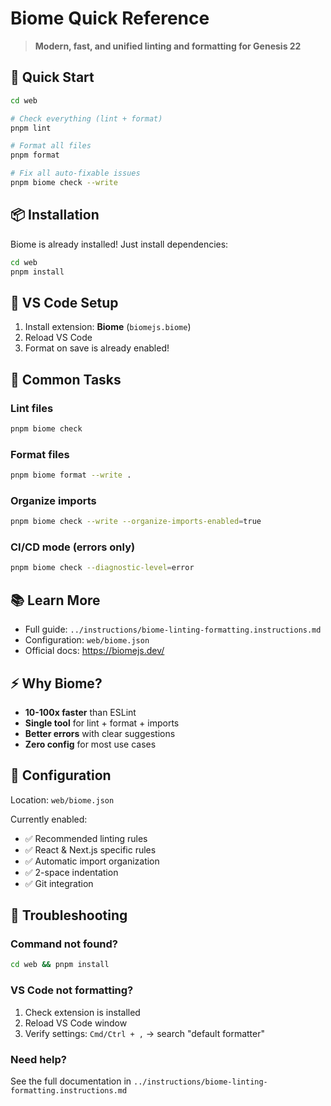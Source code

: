 # Biome Quick Reference

> **Modern, fast, and unified linting and formatting for Genesis 22**

## 🚀 Quick Start

```bash
cd web

# Check everything (lint + format)
pnpm lint

# Format all files
pnpm format

# Fix all auto-fixable issues
pnpm biome check --write
```

## 📦 Installation

Biome is already installed! Just install dependencies:

```bash
cd web
pnpm install
```

## 🔧 VS Code Setup

1. Install extension: **Biome** (`biomejs.biome`)
2. Reload VS Code
3. Format on save is already enabled!

## 🎯 Common Tasks

### Lint files
```bash
pnpm biome check
```

### Format files
```bash
pnpm biome format --write .
```

### Organize imports
```bash
pnpm biome check --write --organize-imports-enabled=true
```

### CI/CD mode (errors only)
```bash
pnpm biome check --diagnostic-level=error
```

## 📚 Learn More

- Full guide: `../instructions/biome-linting-formatting.instructions.md`
- Configuration: `web/biome.json`
- Official docs: https://biomejs.dev/

## ⚡ Why Biome?

- **10-100x faster** than ESLint
- **Single tool** for lint + format + imports
- **Better errors** with clear suggestions
- **Zero config** for most use cases

## 🎨 Configuration

Location: `web/biome.json`

Currently enabled:
- ✅ Recommended linting rules
- ✅ React & Next.js specific rules
- ✅ Automatic import organization
- ✅ 2-space indentation
- ✅ Git integration

## 🐛 Troubleshooting

### Command not found?
```bash
cd web && pnpm install
```

### VS Code not formatting?
1. Check extension is installed
2. Reload VS Code window
3. Verify settings: `Cmd/Ctrl + ,` → search "default formatter"

### Need help?
See the full documentation in `../instructions/biome-linting-formatting.instructions.md`

